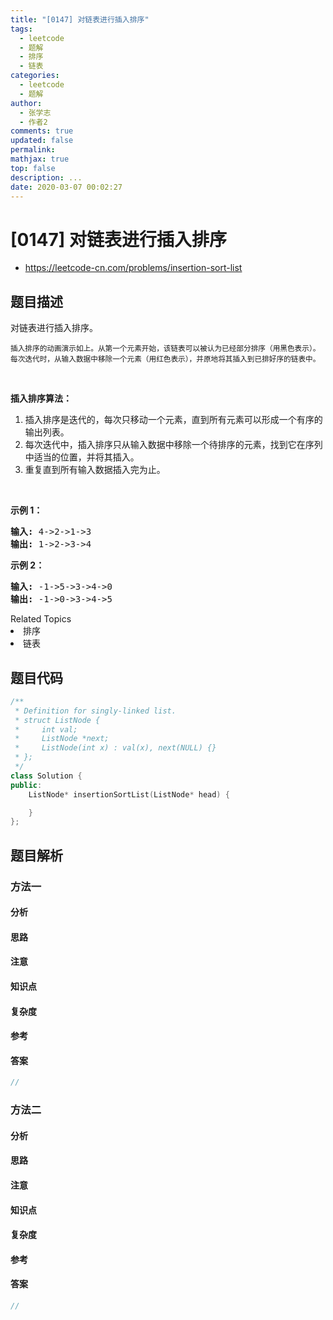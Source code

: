 ```yaml
---
title: "[0147] 对链表进行插入排序"
tags:
  - leetcode
  - 题解
  - 排序
  - 链表
categories:
  - leetcode
  - 题解
author:
  - 张学志
  - 作者2
comments: true
updated: false
permalink:
mathjax: true
top: false
description: ...
date: 2020-03-07 00:02:27
---
```



# [0147] 对链表进行插入排序
* https://leetcode-cn.com/problems/insertion-sort-list


## 题目描述

<p>对链表进行插入排序。</p>

<p><img alt="" src="https://raw.githubusercontent.com/algoboy101/LeetCodeCrowdsource/master/imgs/Insertion-sort-example-300px.gif"><br>
<small>插入排序的动画演示如上。从第一个元素开始，该链表可以被认为已经部分排序（用黑色表示）。<br>
每次迭代时，从输入数据中移除一个元素（用红色表示），并原地将其插入到已排好序的链表中。</small></p>

<p>&nbsp;</p>

<p><strong>插入排序算法：</strong></p>

<ol>
	<li>插入排序是迭代的，每次只移动一个元素，直到所有元素可以形成一个有序的输出列表。</li>
	<li>每次迭代中，插入排序只从输入数据中移除一个待排序的元素，找到它在序列中适当的位置，并将其插入。</li>
	<li>重复直到所有输入数据插入完为止。</li>
</ol>

<p>&nbsp;</p>

<p><strong>示例 1：</strong></p>

<pre><strong>输入:</strong> 4-&gt;2-&gt;1-&gt;3
<strong>输出:</strong> 1-&gt;2-&gt;3-&gt;4
</pre>

<p><strong>示例&nbsp;2：</strong></p>

<pre><strong>输入:</strong> -1-&gt;5-&gt;3-&gt;4-&gt;0
<strong>输出:</strong> -1-&gt;0-&gt;3-&gt;4-&gt;5
</pre>
<div><div>Related Topics</div><div><li>排序</li><li>链表</li></div></div>


## 题目代码

```cpp
/**
 * Definition for singly-linked list.
 * struct ListNode {
 *     int val;
 *     ListNode *next;
 *     ListNode(int x) : val(x), next(NULL) {}
 * };
 */
class Solution {
public:
    ListNode* insertionSortList(ListNode* head) {

    }
};
```


## 题目解析


### 方法一

#### 分析

#### 思路

#### 注意

#### 知识点

#### 复杂度

#### 参考

#### 答案

```cpp
//
```


### 方法二

#### 分析

#### 思路

#### 注意

#### 知识点

#### 复杂度

#### 参考

#### 答案

```cpp
//
```


